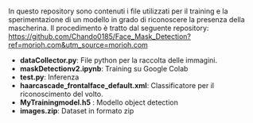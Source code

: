 # 
In questo repository sono contenuti i file utilizzati per il training e la sperimentazione di un modello in grado di riconoscere la presenza della mascherina. Il procedimento è tratto dal seguente repository: https://github.com/Chando0185/Face_Mask_Detection?ref=morioh.com&utm_source=morioh.com
- **dataCollector.py**: File python per la raccolta delle immagini.
- **maskDetectionv2.ipynb**: Training su Google Colab
- **test.py**: Inferenza
- **haarcascade_frontalface_default.xml**: Classificatore per il riconoscimento del volto.
- **MyTrainingmodel.h5** : Modello object detection
- **images.zip**: Dataset in formato zip
